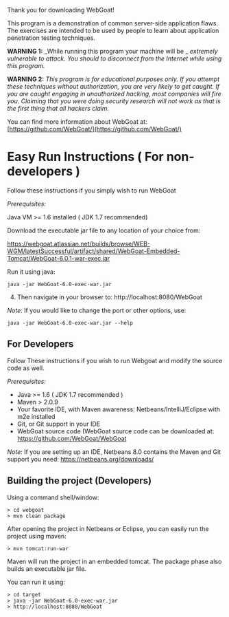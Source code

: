 Thank you for downloading WebGoat!

This program is a demonstration of common server-side
application flaws.  The exercises are intended to
be used by people to learn about application penetration
testing techniques.


**WARNING 1:** _While running this program your machine will be _
_extremely vulnerable to attack. You should to disconnect_
_from the Internet while using this program._

**WARNING 2:** _This program is for educational purposes only. If you_
_attempt these techniques without authorization, you are very_
_likely to get caught.  If you are caught engaging in unauthorized_
_hacking, most companies will fire you. Claiming that you were_
_doing security research will not work as that is the first thing_
_that all hackers claim._

You can find more information about WebGoat at:
[https://github.com/WebGoat/](https://github.com/WebGoat/)


# Easy Run Instructions ( For non-developers )


Follow these instructions if you simply wish to run WebGoat


*Prerequisites:*

Java VM >= 1.6 installed ( JDK 1.7 recommended)

Download the executable jar file to any location of your choice from:

https://webgoat.atlassian.net/builds/browse/WEB-WGM/latestSuccessful/artifact/shared/WebGoat-Embedded-Tomcat/WebGoat-6.0.1-war-exec.jar

Run it using java:

    java -jar WebGoat-6.0-exec-war.jar

4. Then navigate in your browser to: http://localhost:8080/WebGoat

*Note:* If you would like to change the port or other options, use:

    java -jar WebGoat-6.0-exec-war.jar --help

## For Developers
 
Follow These instructions if you wish to run Webgoat and modify the source code as well.

*Prerequisites:*

* Java >= 1.6 ( JDK 1.7 recommended )
* Maven > 2.0.9
* Your favorite IDE, with Maven awareness: Netbeans/IntelliJ/Eclipse with m2e installed
* Git, or Git support in your IDE
* WebGoat source code (WebGoat source code can be downloaded at: https://github.com/WebGoat/WebGoat

*Note:* If you are setting up an IDE, Netbeans 8.0 contains the Maven and Git support you need: https://netbeans.org/downloads/

## Building the project (Developers)

Using a command shell/window:

    > cd webgoat
    > mvn clean package

After opening the project in Netbeans or Eclipse, you can easily run the project using maven:

    > mvn tomcat:run-war

Maven will run the project in an embedded tomcat. The package phase also builds an executable jar file. 

You can run it using:

    > cd target
    > java -jar WebGoat-6.0-exec-war.jar
    > http://localhost:8080/WebGoat